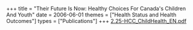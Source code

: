 +++
title = "Their Future Is Now: Healthy Choices For Canada's Children And Youth"
date = 2006-06-01
themes = ["Health Status and Health Outcomes"]
types = ["Publications"]
+++
[2.25-HCC\_ChildHealth\_EN.pdf](/files/2.25-HCC_ChildHealth_EN.pdf)

